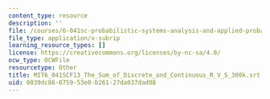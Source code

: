 ```yaml
---
content_type: resource
description: ''
file: /courses/6-041sc-probabilistic-systems-analysis-and-applied-probability-fall-2013/0039dc86075953e0b26127da037dad08_MIT6_041SCF13_The_Sum_of_Discrete_and_Continuous_R_V_S_300k.vtt
file_type: application/x-subrip
learning_resource_types: []
license: https://creativecommons.org/licenses/by-nc-sa/4.0/
ocw_type: OCWFile
resourcetype: Other
title: MIT6_041SCF13_The_Sum_of_Discrete_and_Continuous_R_V_S_300k.srt
uid: 0039dc86-0759-53e0-b261-27da037dad08
---
```

